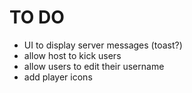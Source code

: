 # TO DO

- UI to display server messages (toast?)
- allow host to kick users
- allow users to edit their username
- add player icons
